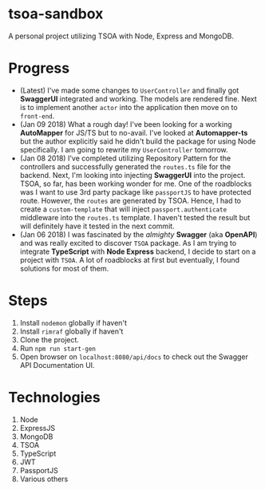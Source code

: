 # tsoa-sandbox
A personal project utilizing TSOA with Node, Express and MongoDB.

# Progress
* (Latest) I've made some changes to `UserController` and finally got **SwaggerUI** integrated and working. The models are rendered fine. Next is to implement another `actor` into the application then move on to `front-end`.
* (Jan 09 2018) What a rough day! I've been looking for a working **AutoMapper** for JS/TS but to no-avail. I've looked at **Automapper-ts** but the author explicitly said he didn't build the package for using Node specifically. I am going to rewrite my `UserController` tomorrow. 
* (Jan 08 2018) I've completed utilizing Repository Pattern for the controllers and successfully generated the `routes.ts` file for the backend. Next, I'm looking into injecting **SwaggerUI** into the project. TSOA, so far, has been working wonder for me. One of the roadblocks was I want to use 3rd party package like `passportJS` to have protected route. However, the `routes` are generated by TSOA. Hence, I had to create a `custom-template` that will inject `passport.authenticate` middleware into the `routes.ts` template. I haven't tested the result but will definitely have it tested in the next commit.
* (Jan 06 2018) I was fascinated by the *almighty* **Swagger** (aka **OpenAPI**) and was really excited to discover `TSOA` package. As I am trying to integrate **TypeScript** with **Node Express** backend, I decide to start on a project with `TSOA`. A lot of roadblocks at first but eventually, I found solutions for most of them. 

# Steps
1. Install `nodemon` globally if haven't
2. Install `rimraf` globally if haven't
3. Clone the project.
4. Run `npm run start-gen`
5. Open browser on `localhost:8080/api/docs` to check out the Swagger API Documentation UI.

# Technologies
1. Node
2. ExpressJS
3. MongoDB
4. TSOA
5. TypeScript
6. JWT
7. PassportJS
8. Various others
